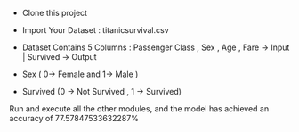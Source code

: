* Clone this project

* Import Your Dataset : titanicsurvival.csv

* Dataset Contains 5 Columns : Passenger Class , Sex , Age , Fare -> Input | Survived -> Output

* Sex ( 0-> Female and 1-> Male )
* Survived (0 -> Not Survived , 1 -> Survived)
                                   
Run and execute all the other modules, and the model has achieved an accuracy of 77.57847533632287%